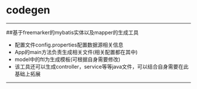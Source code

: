 # codegen
---


##基于freemarker的mybatis实体以及mapper的生成工具

- 配置文件config.properties配置数据源相关信息
- App的main方法负责生成相关文件(相关配置都在其中)
- model中的ftl为生成模板(可根据自身需要修改)
- 该工具还可以生成controller，service等等java文件，可以结合自身需要在此基础上拓展

---

